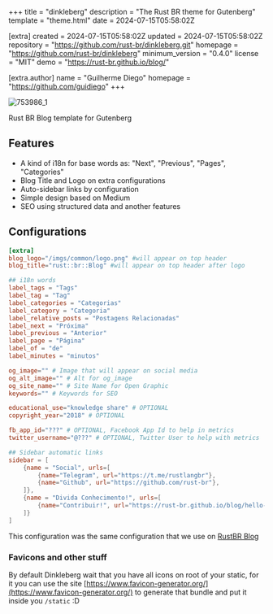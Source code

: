 
+++
title = "dinkleberg"
description = "The Rust BR theme for Gutenberg"
template = "theme.html"
date = 2024-07-15T05:58:02Z

[extra]
created = 2024-07-15T05:58:02Z
updated = 2024-07-15T05:58:02Z
repository = "https://github.com/rust-br/dinkleberg.git"
homepage = "https://github.com/rust-br/dinkleberg"
minimum_version = "0.4.0"
license = "MIT"
demo = "https://rust-br.github.io/blog/"

[extra.author]
name = "Guilherme Diego"
homepage = "https://github.com/guidiego"
+++        

![753986_1](https://user-images.githubusercontent.com/10289071/40806112-dd79ae78-64f6-11e8-8f24-63f387d5bb8f.jpg) 

Rust BR Blog template for Gutenberg

## Features
- A kind of i18n for base words as: "Next", "Previous", "Pages", "Categories"
- Blog Title and Logo on extra configurations
- Auto-sidebar links by configuration
- Simple design based on Medium
- SEO using structured data and another features

## Configurations
```toml
[extra]
blog_logo="/imgs/common/logo.png" #will appear on top header
blog_title="rust::br::Blog" #will appear on top header after logo

## i18n words
label_tags = "Tags"
label_tag = "Tag"
label_categories = "Categorias"
label_category = "Categoria"
label_relative_posts = "Postagens Relacionadas"
label_next = "Próxima"
label_previous = "Anterior"
label_page = "Página"
label_of = "de"
label_minutes = "minutos"

og_image="" # Image that will appear on social media
og_alt_image="" # Alt for og_image
og_site_name="" # Site Name for Open Graphic
keywords="" # Keywords for SEO

educational_use="knowledge share" # OPTIONAL
copyright_year="2018" # OPTIONAL

fb_app_id="???" # OPTIONAL, Facebook App Id to help in metrics
twitter_username="@???" # OPTIONAL, Twitter User to help with metrics

## Sidebar automatic links
sidebar = [
    {name = "Social", urls=[
        {name="Telegram", url="https://t.me/rustlangbr"},
        {name="Github", url="https://github.com/rust-br"},
    ]},
    {name = "Divida Conhecimento!", urls=[
        {name="Contribuir!", url="https://rust-br.github.io/blog/hello-world"}
    ]}
]

```

This configuration was the same configuration that we use on [RustBR Blog](https://rust-br.github.io/blog)

### Favicons and other stuff
By default Dinkleberg wait that you have all icons on root of your static, for it you can use the site [https://www.favicon-generator.org/](https://www.favicon-generator.org/) to generate that bundle and put it inside you `/static` :D

        